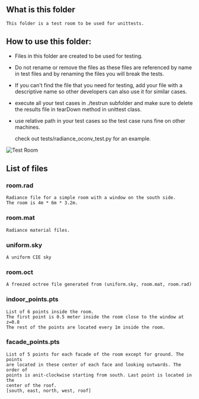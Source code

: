 ## What is this folder
    This folder is a test room to be used for unittests.

## How to use this folder:

- Files in this folder are created to be used for testing.
- Do not rename or remove the files as these files are referenced by name in
    test files and by renaming the files you will break the tests.
- If you can't find the file that you need for testing, add your file with a
    descriptive name so other developers can also use it for similar cases.
- execute all your test cases in ./testrun subfolder and make sure to delete
    the results file in tearDown method in unittest class.
- use relative path in your test cases so the test case runs fine on other
   machines.

   check out tests/radiance_oconv_test.py for an example.

![Test Room](testroom.png)

## List of files

### room.rad
    Radiance file for a simple room with a window on the south side.
    The room is 4m * 6m * 3.2m.

### room.mat
    Radiance material files.

### uniform.sky
    A uniform CIE sky

### room.oct
    A freezed octree file generated from (uniform.sky, room.mat, room.rad)

### indoor_points.pts
    List of 6 points inside the room.
    The first point is 0.5 meter inside the room close to the window at z=0.8
    The rest of the points are located every 1m inside the room.

### facade_points.pts
    List of 5 points for each facade of the room except for ground. The points
    are located in these center of each face and looking outwards. The order of
    points is anit-clockwise starting from south. Last point is located in the
    center of the roof.
    [south, east, north, west, roof]
